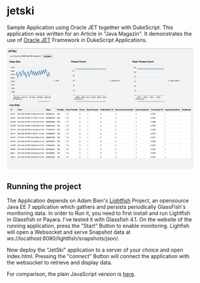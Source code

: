 # jetski

Sample Application using Oracle JET together with DukeScript. This application was written for an Article in "Java Magazin". It demonstrates the use of [Oracle JET](http://www.oracle.com/webfolder/technetwork/jet/index.html) Framework in DukeScript Applications.

![alt tag](./jetski.png)

## Running the project

The Application depends on Adam Bien's [Lightfish](http://lightfish.adam-bien.com/) Project, an opensource Java EE 7 application which gathers and persists periodically GlassFish's monitoring data. In order to Run it, you need to first install and run Lightfish in Glassfish or Payara. I've tested it with Glassfish 4.1. On the website of the running application, press the "Start" Button to enable monitoring. Lighfish will open a Websocket and serve Snapshot data at ws://localhost:8080/lightfish/snapshots/json/.

Now deploy the "JetSki" application to a server of your choice and open index.html. Pressing the "connect" Button will connect the application with the websocket to retrieve and display data.

For comparison, the plain JavaScript version is [here](https://github.com/dukescript/jetski/).
